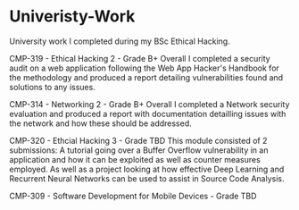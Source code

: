 # Univeristy-Work
University work I completed during my BSc Ethical Hacking.

CMP-319 - Ethical Hacking 2 - Grade B+ Overall
I completed a security audit on a web application following the Web App Hacker's Handbook for the methodology and produced a report detailing vulnerabilities found and solutions to any issues.

CMP-314 - Networking 2 - Grade B+ Overall
I completed a Network security evaluation and produced a report with documentation detailling issues with the network and how these should be addressed.

CMP-320 - Ethcial Hacking 3 - Grade TBD
This module consisted of 2 submissions:
  A tutorial going over a Buffer Overflow vulnerability in an application and how it can be exploited as well as counter measures employed. 
  As well as a project looking at how effective Deep Learning and Recurrent Neural Networks can be used to assist in Source Code Analysis.

CMP-309 - Software Development for Mobile Devices - Grade TBD
